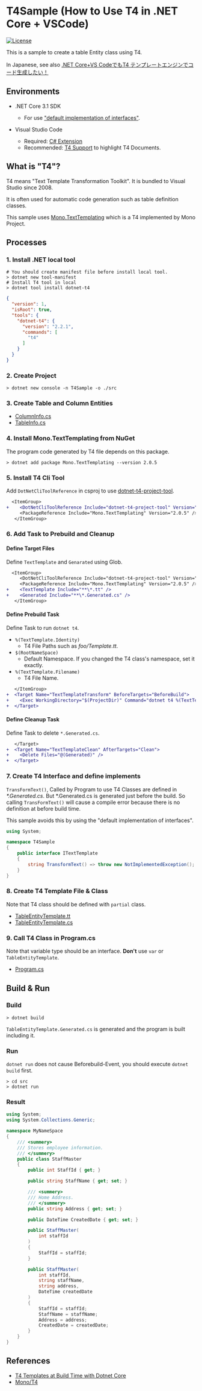 # T4Sample (How to Use T4 in .NET Core + VSCode)

[![License](https://img.shields.io/github/license/nogic1008/T4Sample)](LICENSE)

This is a sample to create a table Entity class using T4.

In Japanese, see also [.NET Core+VS CodeでもT4 テンプレートエンジンでコード生成したい！](https://qiita.com/nogic1008/items/2c4049d43a11e83df15b)

## Environments

- .NET Core 3.1 SDK
  - For use ["default implementation of interfaces"](https://docs.microsoft.com/dotnet/csharp/tutorials/default-interface-members-versions).

- Visual Studio Code
  - Required: [C# Extension](https://marketplace.visualstudio.com/items?itemName=ms-vscode.csharp)
  - Recommended: [T4 Support](https://marketplace.visualstudio.com/items?itemName=zbecknell.t4-support) to highlight T4 Documents.

## What is "T4"?

T4 means "Text Template Transformation Toolkit".
It is bundled to Visual Studio since 2008.

It is often used for automatic code generation such as table definition classes.

This sample uses [Mono.TextTemplating](https://github.com/mono/t4) which is a T4 implemented by Mono Project.

## Processes

### 1. Install .NET local tool

```console
# You should create manifest file before install local tool.
> dotnet new tool-manifest
# Install T4 tool in local
> dotnet tool install dotnet-t4
```

```json
{
  "version": 1,
  "isRoot": true,
  "tools": {
    "dotnet-t4": {
      "version": "2.2.1",
      "commands": [
        "t4"
      ]
    }
  }
}
```

### 2. Create Project

```console
> dotnet new console -n T4Sample -o ./src
```

### 3. Create Table and Column Entities

- [ColumnInfo.cs](./src/ColumnInfo.cs)
- [TableInfo.cs](./src/TableInfo.cs)

### 4. Install Mono.TextTemplating from NuGet

The program code generated by T4 file depends on this package.

```console
> dotnet add package Mono.TextTemplating --version 2.0.5
```

### 5. Install T4 Cli Tool

Add `DotNetCliToolReference` in csproj to use [dotnet-t4-project-tool](https://www.nuget.org/packages/dotnet-t4-project-tool/).

```diff
  <ItemGroup>
+    <DotNetCliToolReference Include="dotnet-t4-project-tool" Version="2.0.5" />
     <PackageReference Include="Mono.TextTemplating" Version="2.0.5" />
   </ItemGroup>
```

### 6. Add Task to Prebuild and Cleanup

#### Define Target Files

Define `TextTemplate` and `Genarated` using Glob.

```diff
  <ItemGroup>
     <DotNetCliToolReference Include="dotnet-t4-project-tool" Version="2.0.5" />
     <PackageReference Include="Mono.TextTemplating" Version="2.0.5" />
+    <TextTemplate Include="**\*.tt" />
+    <Generated Include="**\*.Generated.cs" />
   </ItemGroup>
```

#### Define Prebuild Task

Define Task to run `dotnet t4`.

- `%(TextTemplate.Identity)`
  - T4 File Paths such as *foo/Template.tt*.
- `$(RootNameSpace)`
  - Default Namespace.
  If you changed the T4 class's namespace, set it exactly.
- `%(TextTemplate.Filename)`
  - T4 File Name.

```diff
   </ItemGroup>
+  <Target Name="TextTemplateTransform" BeforeTargets="BeforeBuild">
+    <Exec WorkingDirectory="$(ProjectDir)" Command="dotnet t4 %(TextTemplate.Identity) -c $(RootNameSpace).%(TextTemplate.Filename) -o %(TextTemplate.Filename).Generated.cs" />
+  </Target>
```

#### Define Cleanup Task

Define Task to delete `*.Generated.cs`.

```diff
   </Target>
+  <Target Name="TextTemplateClean" AfterTargets="Clean">
+    <Delete Files="@(Generated)" />
+  </Target>
```

### 7. Create T4 Interface and define implements

`TransFormText()`, Called by Program to use T4 Classes are defined in *\*.Generated.cs*.
But \*.Generated.cs is generated just before the build.
So calling `TransFormText()` will cause a compile error because there is no definition at before build time.

This sample avoids this by using the "default implementation of interfaces".

```csharp
using System;

namespace T4Sample
{
    public interface ITextTemplate
    {
        string TransformText() => throw new NotImplementedException();
    }
}
```

### 8. Create T4 Template File & Class

Note that T4 class should be defined with `partial` class.

- [TableEntityTemplate.tt](./src/TableEntityTemplate.tt)
- [TableEntityTemplate.cs](./src/TableEntityTemplate.cs)

### 9. Call T4 Class in Program.cs

Note that variable type should be an interface. **Don't** use `var` or `TableEntityTemplate`.

- [Program.cs](./src/Program.cs)

## Build & Run

### Build

```console
> dotnet build
```

`TableEntityTemplate.Generated.cs` is generated and the program is built including it.

### Run

`dotnet run` does not cause Beforebuild-Event, you should execute `dotnet build` first.

```console
> cd src
> dotnet run
```

### Result

```csharp
using System;
using System.Collections.Generic;

namespace MyNameSpace
{
    /// <summery>
    /// Stores employee information.
    /// </summery>
    public class StaffMaster
    {
        public int StaffId { get; }

        public string StaffName { get; set; }

        /// <summery>
        /// Home Address.
        /// </summery>
        public string Address { get; set; }

        public DateTime CreatedDate { get; set; }

        public StaffMaster(
            int staffId
        )
        {
            StaffId = staffId;
        }

        public StaffMaster(
            int staffId,
            string staffName,
            string address,
            DateTime createdDate
        )
        {
            StaffId = staffId;
            StaffName = staffName;
            Address = address;
            CreatedDate = createdDate;
        }
    }
}
```

## References

- [T4 Templates at Build Time with Dotnet Core](https://notquitepure.info/2018/12/12/T4-Templates-at-Build-Time-With-Dotnet-Core/)
- [Mono/T4](https://github.com/mono/t4)
